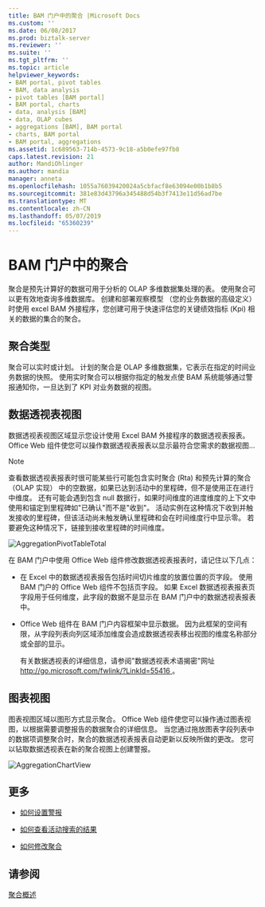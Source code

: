 ```yaml
---
title: BAM 门户中的聚合 |Microsoft Docs
ms.custom: ''
ms.date: 06/08/2017
ms.prod: biztalk-server
ms.reviewer: ''
ms.suite: ''
ms.tgt_pltfrm: ''
ms.topic: article
helpviewer_keywords:
- BAM portal, pivot tables
- BAM, data analysis
- pivot tables [BAM portal]
- BAM portal, charts
- data, analysis [BAM]
- data, OLAP cubes
- aggregations [BAM], BAM portal
- charts, BAM portal
- BAM portal, aggregations
ms.assetid: 1c689563-714b-4573-9c18-a5b0efe97fb8
caps.latest.revision: 21
author: MandiOhlinger
ms.author: mandia
manager: anneta
ms.openlocfilehash: 1055a76039420024a5cbfacf8e63094e00b1b8b5
ms.sourcegitcommit: 381e83d43796a345488d54b3f7413e11d56ad7be
ms.translationtype: MT
ms.contentlocale: zh-CN
ms.lasthandoff: 05/07/2019
ms.locfileid: "65360239"
---
```

# <a name="aggregations-in-the-bam-portal"></a>BAM 门户中的聚合
聚合是预先计算好的数据可用于分析的 OLAP 多维数据集处理的表。 使用聚合可以更有效地查询多维数据库。 创建和部署观察模型 （您的业务数据的高级定义） 时使用 excel BAM 外接程序，您创建可用于快速评估您的关键绩效指标 (Kpi) 相关的数据的集合的聚合。  
  
## <a name="types-of-aggregations"></a>聚合类型  
 聚合可以实时或计划。 计划的聚合是 OLAP 多维数据集，它表示在指定的时间业务数据的快照。 使用实时聚合可以根据你指定的触发点使 BAM 系统能够通过警报通知你，一旦达到了 KPI 对业务数据的视图。  
  
## <a name="pivottable-view"></a>数据透视表视图  
 数据透视表视图区域显示您设计使用 Excel BAM 外接程序的数据透视表报表。 Office Web 组件使您可以操作数据透视表报表以显示最符合您需求的数据视图...  
  
> [!NOTE]
>  查看数据透视表报表时很可能某些行可能包含实时聚合 (Rta) 和预先计算的聚合 （OLAP 实现） 中的空数据，如果已达到活动中的里程碑，但不是使用正在进行中维度。 还有可能会遇到包含 null 数据行，如果时间维度的进度维度的上下文中使用和锚定到里程碑如"已确认"而不是"收到"。 活动实例在这种情况下收到并触发接收的里程碑，但该活动尚未触发确认里程碑和会在时间维度行中显示零。  若要避免这种情况下，链接到接收里程碑的时间维度。  
  
 ![](../core/media/aggregationpivottabletotal.gif "AggregationPivotTableTotal")  
  
 在 BAM 门户中使用 Office Web 组件修改数据透视表报表时，请记住以下几点：  
  
- 在 Excel 中的数据透视表报告包括时间切片维度的放置位置的页字段。 使用 BAM 门户的 Office Web 组件不包括页字段。 如果 Excel 数据透视表报表页字段用于任何维度，此字段的数据不是显示在 BAM 门户中的数据透视表报表中。  
  
- Office Web 组件在 BAM 门户内容框架中显示数据。 因为此框架的空间有限，从字段列表向列区域添加维度会造成数据透视表移出视图的维度名称部分或全部的显示。  
  
  有关数据透视表的详细信息，请参阅"数据透视表术语揭密"网址[ http://go.microsoft.com/fwlink/?LinkId=55416 ](http://go.microsoft.com/fwlink/?LinkId=55416)。  
  
## <a name="chart-view"></a>图表视图  
 图表视图区域以图形方式显示聚合。 Office Web 组件使您可以操作通过图表视图，以根据需要调整报告的数据聚合的详细信息。 当您通过拖放图表字段列表中的数据项调整聚合时，聚合的数据透视表报表自动更新以反映所做的更改。 您可以钻取数据透视表在新的聚合视图上创建警报。  
  
 ![](../core/media/aggregationchartview.gif "AggregationChartView")  
  
## <a name="more"></a>更多  
  
-   [如何设置警报](../core/how-to-set-an-alert.md)  
  
-   [如何查看活动搜索的结果](../core/how-to-view-the-results-of-an-activity-search.md)  
  
-   [如何修改聚合](../core/how-to-modify-an-aggregation.md)  
  
## <a name="see-also"></a>请参阅  
 [聚合概述](../core/what-is-an-aggregation.md)